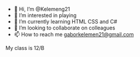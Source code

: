 - 👋 Hi, I’m @Kelemeng21
- 👀 I’m interested in playing
- 🌱 I’m currently learning HTML CSS and C#
- 💞️ I’m looking to collaborate on colleagues
- 📫 How to reach me gaborkelemen21@gmail.com

<!---
Kelemeng21/Kelemeng21 is a ✨ special ✨ repository because its `README.md` (this file) appears on your GitHub profile.
You can click the Preview link to take a look at your changes.
--->
My class is 12/B
